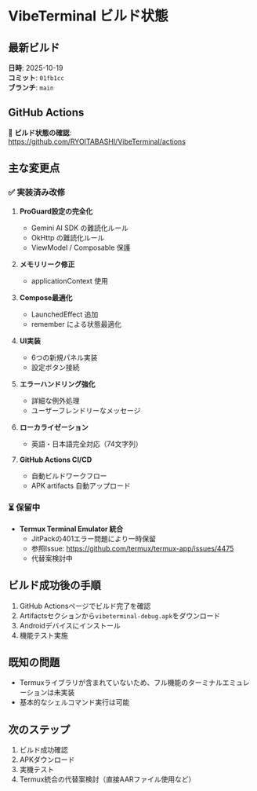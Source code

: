 # VibeTerminal ビルド状態

## 最新ビルド

**日時**: 2025-10-19  
**コミット**: `01fb1cc`  
**ブランチ**: `main`

## GitHub Actions

📍 **ビルド状態の確認**:  
https://github.com/RYOITABASHI/VibeTerminal/actions

## 主な変更点

### ✅ 実装済み改修

1. **ProGuard設定の完全化**
   - Gemini AI SDK の難読化ルール
   - OkHttp の難読化ルール
   - ViewModel / Composable 保護

2. **メモリリーク修正**
   - applicationContext 使用

3. **Compose最適化**
   - LaunchedEffect 追加
   - remember による状態最適化

4. **UI実装**
   - 6つの新規パネル実装
   - 設定ボタン接続

5. **エラーハンドリング強化**
   - 詳細な例外処理
   - ユーザーフレンドリーなメッセージ

6. **ローカライゼーション**
   - 英語・日本語完全対応（74文字列）

7. **GitHub Actions CI/CD**
   - 自動ビルドワークフロー
   - APK artifacts 自動アップロード

### ⏳ 保留中

- **Termux Terminal Emulator 統合**
  - JitPackの401エラー問題により一時保留
  - 参照Issue: https://github.com/termux/termux-app/issues/4475
  - 代替案検討中

## ビルド成功後の手順

1. GitHub Actionsページでビルド完了を確認
2. Artifactsセクションから`vibeterminal-debug.apk`をダウンロード
3. Androidデバイスにインストール
4. 機能テスト実施

## 既知の問題

- Termuxライブラリが含まれていないため、フル機能のターミナルエミュレーションは未実装
- 基本的なシェルコマンド実行は可能

## 次のステップ

1. ビルド成功確認
2. APKダウンロード
3. 実機テスト
4. Termux統合の代替案検討（直接AARファイル使用など）
